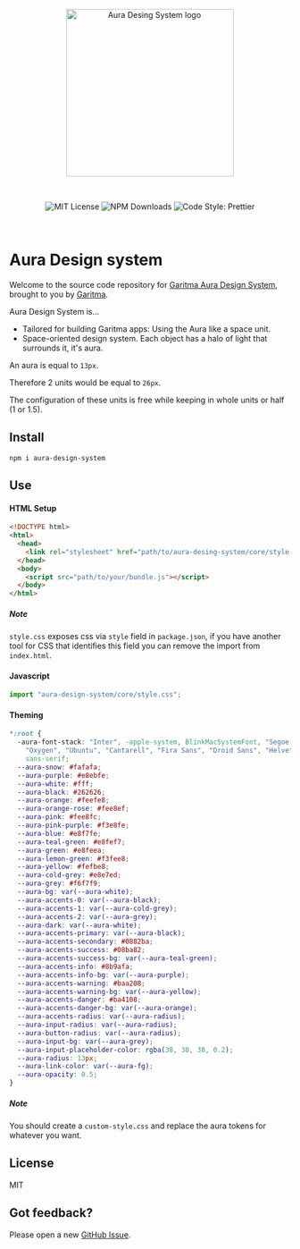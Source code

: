 <p align="center">
  <a href="https://auradesignsystem">
    <img src="https://images.prismic.io/garitma/fab89786-299e-4738-aa9e-738b8b29893f_aura-design-system-meditate.png?auto=compress,format?auto=format&w=320" alt="Aura Desing System logo" width="300" />
  </a>
</p>

<br>

<p align="center">
  <img alt="MIT License" src="https://img.shields.io/github/license/garitma/aura-design-system"/>
  <img alt="NPM Downloads" src="https://img.shields.io/npm/dt/aura-design-system"/>
  <img alt="Code Style: Prettier" src="https://img.shields.io/badge/code_style-prettier-ff69b4.svg?style=flat"/>
</p>
<br />

# Aura Design system

Welcome to the source code repository for [Garitma Aura Design System](https://auradesignsystem.com/), brought to you by [Garitma](https://garitma.com/).

Aura Design System is...

- Tailored for building Garitma apps: Using the Aura like a space unit.
- Space-oriented design system. Each object has a halo of light that surrounds it, it's aura.

An aura is equal to `13px`.

Therefore 2 units would be equal to `26px`.

The configuration of these units is free while keeping in whole units or half (1 or 1.5).

## Install

```
npm i aura-design-system
```

## Use

#### HTML Setup

```html
<!DOCTYPE html>
<html>
  <head>
    <link rel="stylesheet" href="path/to/aura-desing-system/core/style.css" />
  </head>
  <body>
    <script src="path/to/your/bundle.js"></script>
  </body>
</html>
```

##### Note

`style.css` exposes css via `style` field in `package.json`, if you have another tool for CSS that
identifies this field you can remove the import from `index.html`.

#### Javascript

```js
import "aura-design-system/core/style.css";
```

#### Theming

```css
*:root {
  -aura-font-stack: "Inter", -apple-system, BlinkMacSystemFont, "Segoe UI", "Roboto",
    "Oxygen", "Ubuntu", "Cantarell", "Fira Sans", "Droid Sans", "Helvetica Neue",
    sans-serif;
  --aura-snow: #fafafa;
  --aura-purple: #e8ebfe;
  --aura-white: #fff;
  --aura-black: #262626;
  --aura-orange: #feefe8;
  --aura-orange-rose: #fee8ef;
  --aura-pink: #fee8fc;
  --aura-pink-purple: #f3e8fe;
  --aura-blue: #e8f7fe;
  --aura-teal-green: #e8fef7;
  --aura-green: #e8feea;
  --aura-lemon-green: #f3fee8;
  --aura-yellow: #fefbe8;
  --aura-cold-grey: #e8e7ed;
  --aura-grey: #f6f7f9;
  --aura-bg: var(--aura-white);
  --aura-accents-0: var(--aura-black);
  --aura-accents-1: var(--aura-cold-grey);
  --aura-accents-2: var(--aura-grey);
  --aura-dark: var(--aura-white);
  --aura-accents-primary: var(--aura-black);
  --aura-accents-secondary: #0882ba;
  --aura-accents-success: #08ba82;
  --aura-accents-success-bg: var(--aura-teal-green);
  --aura-accents-info: #8b9afa;
  --aura-accents-info-bg: var(--aura-purple);
  --aura-accents-warning: #baa208;
  --aura-accents-warning-bg: var(--aura-yellow);
  --aura-accents-danger: #ba4108;
  --aura-accents-danger-bg: var(--aura-orange);
  --aura-accents-radius: var(--aura-radius);
  --aura-input-radius: var(--aura-radius);
  --aura-button-radius: var(--aura-radius);
  --aura-input-bg: var(--aura-grey);
  --aura-input-placeholder-color: rgba(38, 38, 38, 0.2);
  --aura-radius: 13px;
  --aura-link-color: var(--aura-fg);
  --aura-opacity: 0.5;
}
```

##### Note

You should create a `custom-style.css` and replace the aura tokens for whatever you want.

## License

MIT

## Got feedback?

Please open a new <a href="https://github.com/garitma/aura-design-system/issues">GitHub Issue</a>.

